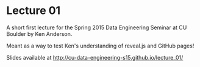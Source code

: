 # Lecture 01

A short first lecture for the Spring 2015 Data Engineering Seminar at
CU Boulder by Ken Anderson.

Meant as a way to test Ken's understanding of reveal.js and GitHub pages!

Slides available at http://cu-data-engineering-s15.github.io/lecture_01/
